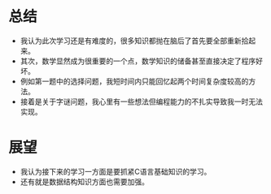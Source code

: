 # 总结

* 我认为此次学习还是有难度的，很多知识都抛在脑后了首先要全部重新拾起来。
* 其次，数学显然成为很重要的一个点，数学知识的储备甚至直接决定了程序好坏。
* 例如第一题中的选择问题，我短时间内只能回忆起两个时间复杂度较高的方法。
* 接着是关于字谜问题，我心里有一些想法但编程能力的不扎实导致我一时无法实现。

# 展望

* 我认为接下来的学习一方面是要抓紧C语言基础知识的学习。
* 还有就是数据结构知识方面也需要加强。


